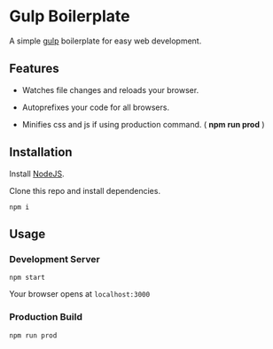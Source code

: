 # Gulp Boilerplate

A simple [gulp](https://gulpjs.com/) boilerplate for easy web development.

## Features

- Watches file changes and reloads your browser.

- Autoprefixes your code for all browsers.

- Minifies css and js if using production command. ( **npm run prod** )

## Installation

Install [NodeJS](https://nodejs.org).

Clone this repo and install dependencies.

`npm i`

## Usage

### Development Server

`npm start`

Your browser opens at `localhost:3000`

### Production Build

`npm run prod`
